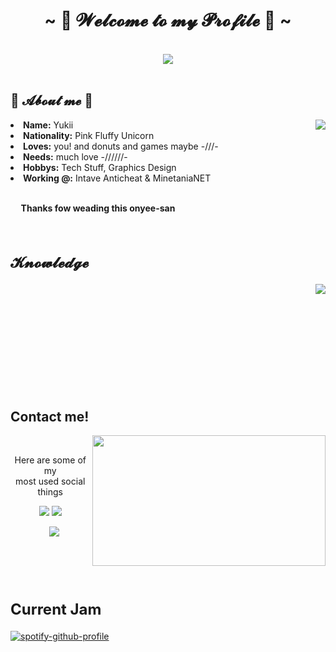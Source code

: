 <body>
<h1 align="center">~ 💖 𝓦𝓮𝓵𝓬𝓸𝓶𝓮 𝓽𝓸 𝓶𝔂 𝓟𝓻𝓸𝓯𝓲𝓵𝓮 💖 ~</h1>
<br>
<div align="center">
<img src="https://i.imgur.com/jx17oHT.gif">
</div>
<br>
<div>
<h2 align="left"> 🦊 𝓐𝓫𝓸𝓾𝓽 𝓶𝓮 🦊 </h2>
<img src="https://64.media.tumblr.com/e1f1c97123ae217eb731500e502e0083/tumblr_n9dxcikmIU1qc9zfzo7_r1_250.gif" align="right">
<li>
<b>Name:</b> Yukii</li>
<li>
<b>Nationality:</b> Pink Fluffy Unicorn
</li>
<li>
<b>Loves:</b> you! and donuts and games maybe -///-
</li>
<li>
<b>Needs:</b> much love -//////-
</li>
<li>
<b>Hobbys:</b> Tech Stuff, Graphics Design
</li>
<li>
<b>Working @:</b> Intave Anticheat & MinetaniaNET
</li>
<br>
<p><b>     Thanks fow weading this onyee-san</b></p>
</div>
<br>
<div>
<h2 align="left" style="font-size: 24px">𝓚𝓷𝓸𝔀𝓵𝓮𝓭𝓰𝓮</h2>
<p>
<img src="https://i.pinimg.com/originals/8d/4b/77/8d4b77c44b7a68c0fd609411e2c0ec3c.gif" align="right">
</div>
<div>
<br>
<br>
<br>
<br>
<br>
<br>
<br>
<br>
<br>
<br>
<h2>Contact me!</h2>
<img src="https://i.imgur.com/KXx0cCx.gif" align="right" width="373.5px" height="208.5px">
<br>
<p align="center">Here are some of my <br>
most used social things</p>
<p align="center"><img href="https://twitter.com/AzarielDev" src="https://img.shields.io/badge/AzarielDev%20-%231DA1F2.svg?&style=for-the-badge&logo=Twitter&logoColor=white"/> <img href="discord.me/cozythighs" src="https://img.shields.io/badge/CozyThighs%20-%237289DA.svg?&style=for-the-badge&logo=discord&logoColor=white"/></p>
<p align="center">   <img href="https://twitch.tv/AzarielDev" src="https://img.shields.io/badge/AzarielDev%20-%239146FF.svg?&style=for-the-badge&logo=Twitch&logoColor=white"/></p>
</div>
<br>
<br>
<div>
<br>
<h2 align="left" style="font-size: 24px">Current Jam </h2>
</div>
</body>

[![spotify-github-profile](https://spotify-github-profile.vercel.app/api/view?uid=itzasuna&cover_image=true&theme=compact)](https://github.com/kittinan/spotify-github-profile)